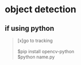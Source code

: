 # object detection 

## if using python
> [x]go to tracking <br><br>
> $pip install opencv-python <br>
> $python name.py
